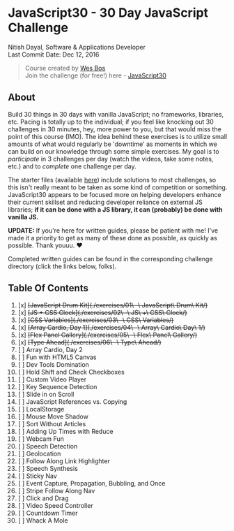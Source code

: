 # JavaScript30 - 30 Day JavaScript Challenge
Nitish Dayal, Software & Applications Developer  
Last Commit Date: Dec 12, 2016

> Course created by [Wes Bos](https://github.com/wesbos)  
> Join the challenge (for free!) here - [JavaScript30](https://javascript30.com/account)

## About

Build 30 things in 30 days with vanilla JavaScript; no frameworks, libraries, etc. 
  Pacing is totally up to the individual; if you feel like knocking out 30 challenges
  in 30 minutes, hey, more power to you, but that would miss the point of this course (IMO).
  The idea behind these exercises is to utilize small amounts of what would regularly be
  'downtime' as moments in which we can build on our knowledge through some simple
  exercises. My goal is to _participate_ in 3 challenges per day (watch the videos, take 
  some notes, etc.) and to _complete_ one challenge per day.

The starter files (available [here](https://github.com/wesbos/JavaScript30)) include solutions to 
  most challenges, so this isn't really meant to be taken as some kind of competition or something. 
  JavaScript30 appears to be focused more on helping developers enhance their current skillset and 
  reducing developer reliance on external JS libraries; **if it can be done with a JS library, 
  it can (probably) be done with vanilla JS.**

**UPDATE:** If you're here for written guides, please be patient with me! I've made it a priority
to get as many of these done as possible, as quickly as possible. Thank youuu. ❤️

Completed written guides can be found in the corresponding challenge directory (click the links below, folks).

## Table Of Contents

1. [x] ~~[JavaScript Drum Kit](./exercises/01\ -\ JavaScript\ Drum\ Kit/)~~
2. [x] ~~[JS + CSS Clock](./exercises/02\ -\ JS\ +\ CSS\ Clock/)~~
3. [x] ~~[CSS Variables](./exercises/03\ -\ CSS\ Variables/)~~
4. [x] ~~[Array Cardio, Day 1](./exercises/04\ -\ Array\ Cardio\ Day\ 1/)~~
5. [x] ~~[Flex Panel Gallery](./exercises/05\ -\ Flex\ Panel\ Gallery/)~~
6. [x] ~~[Type Ahead](./exercises/06\ -\ Type\ Ahead/)~~
7. [ ] Array Cardio, Day 2
8. [ ] Fun with HTML5 Canvas
9. [ ] Dev Tools Domination
10. [ ] Hold Shift and Check Checkboxes
11. [ ] Custom Video Player
12. [ ] Key Sequence Detection
13. [ ] Slide in on Scroll
14. [ ] JavaScript References vs. Copying
15. [ ] LocalStorage
16. [ ] Mouse Move Shadow
17. [ ] Sort Without Articles
18. [ ] Adding Up Times with Reduce
19. [ ] Webcam Fun
20. [ ] Speech Detection
21. [ ] Geolocation
22. [ ] Follow Along Link Highlighter
23. [ ] Speech Synthesis
24. [ ] Sticky Nav
25. [ ] Event Capture, Propagation, Bubbling, and Once
26. [ ] Stripe Follow Along Nav
27. [ ] Click and Drag
28. [ ] Video Speed Controller
29. [ ] Countdown Timer
30. [ ] Whack A Mole

